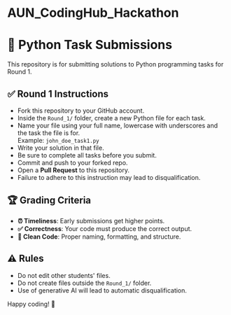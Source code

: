 # AUN_CodingHub_Hackathon
# 🐍 Python Task Submissions

This repository is for submitting solutions to Python programming tasks for Round 1.

## ✅ Round 1 Instructions

- Fork this repository to your GitHub account.
- Inside the `Round_1/` folder, create a new Python file for each task.
- Name your file using your full name, lowercase with underscores and the task the file is for.  
  Example: `john_doe_task1.py`
- Write your solution in that file.
- Be sure to complete all tasks before you submit.
- Commit and push to your forked repo.
- Open a **Pull Request** to this repository.
- Failure to adhere to this instruction may lead to disqualification.

## 🏆 Grading Criteria

- **⏰ Timeliness**: Early submissions get higher points.
- **✅ Correctness**: Your code must produce the correct output.
- **🧹 Clean Code**: Proper naming, formatting, and structure.

## ⚠️ Rules

- Do not edit other students' files.
- Do not create files outside the `Round_1/` folder.
- Use of generative AI will lead to automatic disqualification.

Happy coding! 🚀
